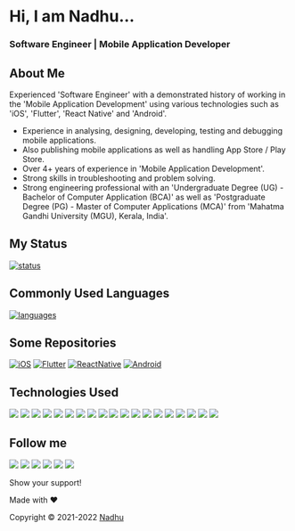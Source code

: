 # Hi, I am Nadhu...
### Software Engineer | Mobile Application Developer


## About Me
Experienced 'Software Engineer' with a demonstrated history of working in the 'Mobile Application Development' using various technologies such as 'iOS', 'Flutter', 'React Native' and 'Android'.

- Experience in analysing, designing, developing, testing and debugging mobile applications. 
- Also publishing mobile applications as well as handling App Store / Play Store.
- Over 4+ years of experience in 'Mobile Application Development'.
- Strong skills in troubleshooting and problem solving.
- Strong engineering professional with an 'Undergraduate Degree (UG) - Bachelor of Computer Application (BCA)' as well as 'Postgraduate Degree (PG) - Master of Computer Applications (MCA)' from 'Mahatma Gandhi University (MGU), Kerala, India'.


## My Status
[![status](https://github-readme-stats.vercel.app/api?username=iamnadhu&show_icons=true&theme=radical)](https://github.com/iamnadhu)


## Commonly Used Languages
[![languages](https://github-readme-stats.vercel.app/api/top-langs/?username=iamnadhu&langs_count=8)](https://github.com/iamnadhu)


## Some Repositories
[![iOS](https://github-readme-stats.vercel.app/api/pin/?username=iamnadhu&repo=iOS)](https://github.com/iamnadhu/iOS)
[![Flutter](https://github-readme-stats.vercel.app/api/pin/?username=iamnadhu&repo=Flutter)](https://github.com/iamnadhu/Flutter)
[![ReactNative](https://github-readme-stats.vercel.app/api/pin/?username=iamnadhu&repo=ReactNative)](https://github.com/iamnadhu/ReactNative)
[![Android](https://github-readme-stats.vercel.app/api/pin/?username=iamnadhu&repo=Android)](https://github.com/iamnadhu/Android)


## Technologies Used
[<img src="https://github.com/iamnadhu/iamnadhu/tree/main/Resources/xcode-icon.png">](https://github.com/iamnadhu)
[<img src="https://github.com/iamnadhu/iamnadhu/tree/main/Resources/swift-icon.png">](https://github.com/iamnadhu)
[<img src="https://github.com/iamnadhu/iamnadhu/tree/main/Resources/android-studio-icon.png">](https://github.com/iamnadhu)
[<img src="https://github.com/iamnadhu/iamnadhu/tree/main/Resources/eclipse-icon.png">](https://github.com/iamnadhu)
[<img src="https://github.com/iamnadhu/iamnadhu/tree/main/Resources/java-icon.png">](https://github.com/iamnadhu)
[<img src="https://github.com/iamnadhu/iamnadhu/tree/main/Resources/dart-icon.png">](https://github.com/iamnadhu)
[<img src="https://github.com/iamnadhu/iamnadhu/tree/main/Resources/vs-code-icon.png">](https://github.com/iamnadhu)
[<img src="https://github.com/iamnadhu/iamnadhu/tree/main/Resources/sublime-icon.png">](https://github.com/iamnadhu)
[<img src="https://github.com/iamnadhu/iamnadhu/tree/main/Resources/netbeans-icon.png">](https://github.com/iamnadhu)
[<img src="https://github.com/iamnadhu/iamnadhu/tree/main/Resources/react-native-icon.png">](https://github.com/iamnadhu)
[<img src="https://github.com/iamnadhu/iamnadhu/tree/main/Resources/java-script-icon.png">](https://github.com/iamnadhu)
[<img src="https://github.com/iamnadhu/iamnadhu/tree/main/Resources/pycharm-icon.png">](https://github.com/iamnadhu)
[<img src="https://github.com/iamnadhu/iamnadhu/tree/main/Resources/python-icon.png">](https://github.com/iamnadhu)
[<img src="https://github.com/iamnadhu/iamnadhu/tree/main/Resources/git-icon.png">](https://github.com/iamnadhu)
[<img src="https://github.com/iamnadhu/iamnadhu/tree/main/Resources/postman-icon.png">](https://github.com/iamnadhu)
[<img src="https://github.com/iamnadhu/iamnadhu/tree/main/Resources/firebase-icon.png">](https://github.com/iamnadhu)
[<img src="https://github.com/iamnadhu/iamnadhu/tree/main/Resources/linux-icon.png">](https://github.com/iamnadhu)
[<img src="https://github.com/iamnadhu/iamnadhu/tree/main/Resources/google-sheet-icon.png">](https://github.com/iamnadhu)
[<img src="https://github.com/iamnadhu/iamnadhu/tree/main/Resources/google-doc-icon.png">](https://github.com/iamnadhu)


## Follow me
[<img src="https://github.com/iamnadhu/iamnadhu/tree/main/Resources/telegram-icon.png">](https://t.me/iamnadhu)
[<img src="https://github.com/iamnadhu/iamnadhu/tree/main/Resources/instagram-icon.png">](https://www.instagram.com/iamnadhu/)
[<img src="https://github.com/iamnadhu/iamnadhu/tree/main/Resources/whatsapp-icon.png">](https://api.whatsapp.com/send?phone=917293451396&lang=en)
[<img src="https://github.com/iamnadhu/iamnadhu/tree/main/Resources/linkedin-icon.png">](https://www.linkedin.com/in/iamnadhu/)
[<img src="https://github.com/iamnadhu/iamnadhu/tree/main/Resources/facebook-icon.png">](https://www.facebook.com/iamnadhu/)
[<img src="https://github.com/iamnadhu/iamnadhu/tree/main/Resources/github-icon.png">](https://github.com/iamnadhu)


Show your support!


Made with ❤️


Copyright © 2021-2022 [Nadhu](https://linktr.ee/iamnadhu)
